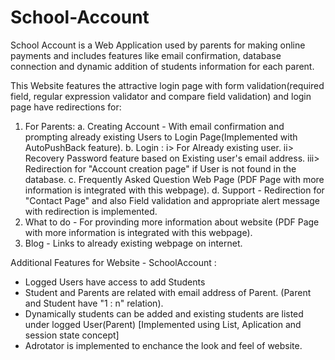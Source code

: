 # School-Account
School Account is a Web Application used by parents for making online payments and includes features like email confirmation, database 
connection and dynamic addition of students information for each parent.

This Website features the attractive login page with form validation(required field, regular expression validator and 
compare field validation) and login page have redirections for:
1. For Parents:
  a. Creating Account - With email confirmation and prompting already existing Users to Login Page(Implemented with AutoPushBack feature).
  b. Login :
    i> For Already existing user.
    ii> Recovery Password feature based on Existing user's email address.
    iii> Redirection for "Account creation page" if User is not found in the database.
  c. Frequently Asked Question Web Page (PDF Page with more information is integrated with this webpage).
  d. Support - Redirection for "Contact Page" and also Field validation and appropriate alert message with redirection is implemented.
2. What to do - For provinding more information about website (PDF Page with more information is integrated with this webpage).
3. Blog - Links to already existing webpage on internet.

Additional Features for Website - SchoolAccount :

- Logged Users have access to add Students 
- Student and Parents are related with email address of Parent. (Parent and Student have "1 : n" relation).
- Dynamically students can be added and existing students are listed under logged User(Parent) [Implemented using List, Aplication and
session state concept]
- Adrotator is implemented to enchance the look and feel of website.

